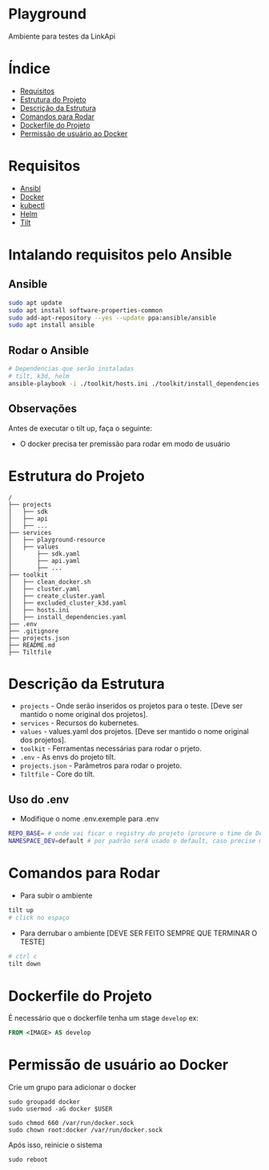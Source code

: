 # Playground
Ambiente para testes da LinkApi

# Índice
* [Requisitos](#Requisitos)
* [Estrutura do Projeto](#Estrutura-do-projeto)
* [Descrição da Estrutura](#Descricao-da-Estrutura)
* [Comandos para Rodar](#Comandos-para-Rodar)
* [Dockerfile do Projeto](#Dockerfile-do-Projeto)
* [Permissão de usuário ao Docker](#Permissão-de-usuário-ao-Docker)

# Requisitos
- [Ansibl](https://docs.ansible.com/ansible/latest/installation_guide/intro_installation.html#installing-extra-python-dependencies)
- [Docker](https://www.docker.com/)
- [kubectl](https://kubernetes.io/docs/tasks/tools/)
- [Helm]()
- [Tilt](https://docs.tilt.dev/install.html#linux)

# Intalando requisitos pelo Ansible

## Ansible
~~~bash
sudo apt update
sudo apt install software-properties-common
sudo add-apt-repository --yes --update ppa:ansible/ansible
sudo apt install ansible
~~~

## Rodar o Ansible
~~~bash
# Dependencias que serão instaladas
# tilt, k3d, helm
ansible-playbook -i ./toolkit/hosts.ini ./toolkit/install_dependencies.yml --ask-become-pass
~~~

## Observações
Antes de executar o tilt up, faça o seguinte:
- O docker precisa ter premissão para rodar em modo de usuário

# Estrutura do Projeto
```plaintext
/
├── projects
│   ├── sdk
│   ├── api
│   ├── ...
├── services
│   ├── playground-resource
│   ├── values
│       ├── sdk.yaml
│       ├── api.yaml
│       ├── ...
├── toolkit
│   ├── clean_docker.sh
│   ├── cluster.yaml
│   ├── create_cluster.yaml
│   ├── excluded_cluster_k3d.yaml
│   ├── hosts.ini
│   ├── install_dependencies.yaml
├── .env
├── .gitignore
├── projects.json
├── README.md
├── Tiltfile
```

# Descrição da Estrutura
- `projects`      - Onde serão inseridos os projetos para o teste. [Deve ser mantido o nome original dos projetos].
- `services`      - Recursos do kubernetes.
- `values`        - values.yaml dos projetos. [Deve ser mantido o nome original dos projetos].
- `toolkit`       - Ferramentas necessárias para rodar o prjeto.
- `.env`          - As envs do projeto tilt. 
- `projects.json` - Parâmetros para rodar o projeto. 
- `Tiltfile`      - Core do tilt.

## Uso do .env
- Modifique o nome .env.exemple para .env
~~~bash
REPO_BASE= # onde vai ficar o registry do projeto (procure o time de DevOps)
NAMESPACE_DEV=default # por padrão será usado o default, caso precise mudar, precisar falar com o time de DevOps
~~~

# Comandos para Rodar
- Para subir o ambiente
~~~bash
tilt up
# click no espaço
~~~
- Para derrubar o ambiente [DEVE SER FEITO SEMPRE QUE TERMINAR O TESTE]
~~~bash
# ctrl c
tilt down
~~~

# Dockerfile do Projeto
É necessário que o dockerfile tenha um stage `develop`
ex:
~~~dockerfile
FROM <IMAGE> AS develop
~~~

# Permissão de usuário ao Docker
Crie um grupo para adicionar o docker

```
sudo groupadd docker
sudo usermod -aG docker $USER

sudo chmod 660 /var/run/docker.sock
sudo chown root:docker /var/run/docker.sock
```
Após isso, reinicie o sistema 
```
sudo reboot
```

